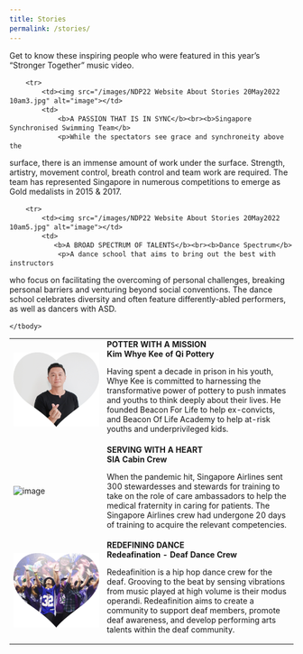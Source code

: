```yaml
---
title: Stories
permalink: /stories/
---
```

Get to know these inspiring people who were featured in this year’s “Stronger Together” music video.

<table>
    <tbody>
        <tr>
            <td><img src="/images/NDP22 Website 17May20228.jpg" alt="image"></td>
            <td>
                <b>POTTER WITH A MISSION</b><br><b>Kim Whye Kee of Qi Pottery</b>
                <p>Having spent a decade in prison in his youth, Whye Kee is 
committed to harnessing the transformative power of pottery to 
push inmates and youths to think deeply about their lives. He 
founded Beacon For Life to help ex-convicts, and Beacon Of Life 
Academy to help at-risk youths and underprivileged kids.</p>
            </td>
        </tr>
        <tr>
            <td><img src="/imagesNDP22 Website About Stories 20May2022 10am2.jpg" alt="image"></td>
            <td>
                <b>SERVING WITH A HEART</b><br><b>SIA Cabin Crew</b>
                <p>When the pandemic hit, Singapore Airlines sent 300 stewardesses 
and stewards for training to take on the role of care ambassadors 
to help the medical fraternity in caring for patients. The Singapore 
Airlines crew had undergone 20 days of training to acquire the 
relevant competencies.</p>
            </td>
        </tr>

        <tr>
            <td><img src="/images/NDP22 Website About Stories 20May2022 10am3.jpg" alt="image"></td>
            <td>
                <b>A PASSION THAT IS IN SYNC</b><br><b>Singapore Synchronised Swimming Team</b>
                <p>While the spectators see grace and synchroneity above the 
surface, there is an immense amount of work under the surface. 
Strength, artistry, movement control, breath control and team work 
are required. The team has represented Singapore in numerous 
competitions to emerge as Gold medalists in 2015 & 2017. </p>
            </td>
        </tr>
			        <tr>
            <td><img src="/images/NDP22 Website About Stories 20May2022 10am4.jpg" alt="image"></td>
            <td>
                <b>REDEFINING DANCE</b><br><b>Redeafination - Deaf Dance Crew</b>
                <p>Redeafinition is a hip hop dance crew for the deaf. Grooving to 
the beat by sensing vibrations from music played at high volume 
is their modus operandi. Redeafinition aims to create a community 
to support deaf members, promote deaf awareness, and develop 
performing arts talents within the deaf community.</p>
            </td>
        </tr>
			
        <tr>
            <td><img src="/images/NDP22 Website About Stories 20May2022 10am5.jpg" alt="image"></td>
            <td>
               <b>A BROAD SPECTRUM OF TALENTS</b><br><b>Dance Spectrum</b>
                <p>A dance school that aims to bring out the best with instructors 
who focus on facilitating the overcoming of personal challenges, 
breaking personal barriers and venturing beyond social 
conventions. The dance school celebrates diversity and often 
feature differently-abled performers, as well as dancers with ASD.</p>
            </td>
        </tr>
      
        
    </tbody>
</table>